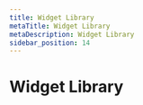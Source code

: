 ```yaml
---
title: Widget Library
metaTitle: Widget Library
metaDescription: Widget Library
sidebar_position: 14
---
```


# Widget Library
